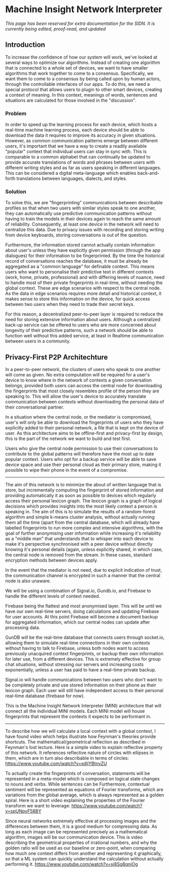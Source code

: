 # Machine Insight Network Interpreter

_This page has been reserved for extra documentation for the SIDN. It is currently being edited, proof-read, and updated_

## Introduction

To increase the confidence of how our system will work, we've looked at several ways to optimize our algorithms. Instead of creating one algorithm that is connected to a whole set of devices, we want to have smaller algorithms that work together to come to a consensus. Specifically, we want them to come to a consensus by being called upon by human actors, through the controllable interfaces of our apps. To do this, we need a special protocol that allows users to plugin to other smart devices, creating a context of meaning. In this context, meanings of words, sentences and situations are calculated for those involved in the "discussion".  

### Problem
In order to speed up the learning process for each device, which hosts a real-time machine learning process, each device should be able to download the data it requires to improve its accuracy in given situations. However, as common communication patterns emerge between different users, it's important that we have a way to create a readily available "popular" context that individual users can stay in sync with. This is comparable to a common alphabet that can continually be updated to provide accurate translations of words and phrases between users with different writing styles and as far as users speaking in different languages. This can be considered a digital meta-language which enables back-and-forth translations between languages, dialects, and styles.  

### Solution
To solve this, we are "fingerprinting" communications between describable profiles so that when two users with similar styles speak to one another, they can automatically use predictive communication patterns without having to train the models in their devices again to reach the same amount of reliability.  Consequently, at least one device in the network will need to centralize this data. Due to privacy issues with recording and storing writing from device keyboards, storing conversations is out of the question.  

Furthermore, the information stored cannot actually contain information about user's unless they have explicitly given permission (through the app dialogues) for their information to be fingerprinted. By the time the historical record of conversations reaches the database, it must be already be aggregated as a "common language" for definable context. This means users who want to personalise their predictive text in different contexts (work, home, private, professional) and with differing levels of nuance, need to handle most of their private fingerprints in real-time, without needing the global context. These are edge scenarios with respect to the central node. As the data in edge scenarios requires more detail and historical context, it makes sense to store this information on the device, for quick access between two users when they need to trade their secret keys.  

For this reason, a decentralized peer-to-peer layer is required to reduce the need for storing extensive information about users. Although a centralized back-up service can be offered to users who are more concerned about longevity of their predictive patterns, such a network should be able to function well without this added service, at least in Realtime communication between users in a community.  


## Privacy-First P2P Architechture

In a peer-to-peer network, the clusters of users who speak to one another will come as given. No extra computation will be required for a user's device to know where in the network of contexts a given conversation belongs, provided both users can access the central node for downloading the fingerprints that most closely resembles profile of the person they are speaking to. This will allow the user's device to accurately translate communication between contexts without downloading the personal data of their conversational partner.  

In a situation where the central node, or the mediator is compromised, user's will only be able to download the fingerprints of users who they have explicitly added to their personal network, a file that is kept on the device of user. As this architecture aims to be offline-first and privacy-first by design, this is the part of the network we want to build and test first.  

Users who give the central node permission to use their conversations to contribute to the global patterns will therefore have the most up to date popular context. Users who opt for a backup service will be able to save device space and use their personal cloud as their primary store, making it possible to wipe their phone in the event of a compromise.  

---

The aim of this network is to minimize the about of written language that is store, but incrementally computing the fingerprint of stored information and providing automatically it as soon as possible to devices which regularly access their personal lexicon graph. The lexicon graph is a graph of logical decisions which provides insights into the most likely context a person is speaking in. The aim of this is to simulate the results of a random-forest algorithm and simple k-means cluster analysis, without actually running them all the time (apart from the central database, which will already have labelled fingerprints to run more complex and intensive algorithms, with the goal of further anonymising user information while increasing it's reliability as a "middle man" that understands that to whisper into each device to make it's perspective synchronised with a peer device without directly knowing it's personal details (again, unless explicitly shared, in which case, the central node is removed from the stream. In these cases, standard encryption methods between devices apply.  

In the event that the mediator is not need, due to explicit indication of trust, the communication channel is encrypted in such a manner that the central node is also unaware.  

We will be using a combination of Signal.io, Gundb.io, and Firebase to handle the different levels of context needed.  

Firebase being the flattest and most anonymised layer. This will be until we have our own real-time servers, doing calculations and updating Firebase for user accounts. At this point Firebase will become a document backup for aggregated information, which our central nodes can update after processing data.  

GunDB will be the real-time database that connects users through socket.io, allowing them to simulate real-time connections in their own contexts without having to talk to Firebase, unless both nodes want to access previously unacquired context fingerprints, or backup their own information for later use, from a different devices. This is extremely effective for group chat situations, without stressing our servers and increasing costs exponentially, unless a user has paid to have a real-time private backup.  

Signal.io will handle communications between two users who don't want to be completely private and use stored information on their phone as their lexicon graph. Each user will still have independent access to their personal real-time database (firebase for now).  

This is the Machine Insight Network Interpreter (MINI) architecture that will connect all the individual MINI models. Each MINI model will house fingerprints that represent the contexts it expects to be performant in.  

---

To describe how we will calculate a local context with a global context, I have found  video which helps illustrate how Feynman's theories provide shortcuts. The mathematical/geometrical reflection as described in Feynman's lost lecture. Here is a simple video to explain reflective property of this network. It references reflective nature of circles with ellipses in them, which are in turn also describable in terms of circles:  https://www.youtube.com/watch?v=xdIjYBtnvZU  

To actually create the fingerprints of conversation, statements will be represented in a meta-model which is composed on logical state changes to nouns and verbs. While sentences can be  Furthermore, contextual sentiment will be represented as equations of Fourier transforms, which are variations from the global average, which is always represented as a golden spiral. Here is a short video explaining the properties of the Fourier transform we want to leverage: https://www.youtube.com/watch?v=spUNpyF58BY  

 Since neural networks extremely effective at processing images and the differences between them, it is a good medium for compressing data. As long as each image can be represented precisely as a mathematical algorithm, images will be our communication device. This is video describing the geometrical properties of irrational numbers, and why the golden ratio will be used as our baseline or zero-point, when comparing how much one context differs from another and representing it graphically, so that a ML system can quickly understand the calculation without actually performing it.
 https://www.youtube.com/watch?v=sj8Sg8qnjOg  
